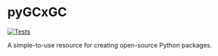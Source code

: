 # pyGCxGC

[![Tests](https://github.com/username/pyGCxGC/actions/workflows/tests.yaml/badge.svg)](https://github.com/username/pyGCxGC/actions/workflows/tests.yaml)

A simple-to-use resource for creating open-source Python packages.
